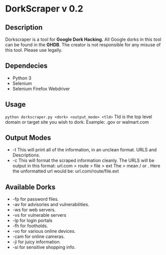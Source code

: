 # DorkScraper v 0.2
## Description
Dorkscraper is a tool for **Google Dork Hacking.** All Google dorks in this tool can be found in the **GHDB**.
The creator is not responsible for any misuse of this tool. Please use legally.
## Dependecies
* Python 3
* Selenium
* Selenium Firefox Webdriver
## Usage
`python dorkscraper.py <dork> <output_mode> <tld>`
Tld is the top level domain or target site you wish to dork. Example: .gov or walmart.com
## Output Modes
* -t
  This will print all of the information, in an unclean format.
  URLS and Descriptions. 
* -c
  This will format the scraped information cleanly.
  The URLS will be output in this format: url.com > route > file > ext
  The > mean / or . Here the unformatted url would be:  url.com/route/file.ext
## Available Dorks
* -fp for password files.
* -av for advisories and vulnerabilities.
* -ws for web servers.
* -vs for vulnerable servers
* -lp for login portals
* -fh for footholds.
* -vo for various online devices.
* -cam for online cameras.
* -ji for juicy information.
* -si for sensitive shopping info.
